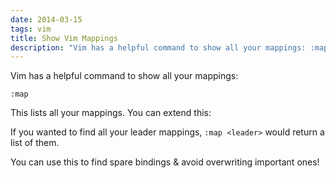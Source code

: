 ```yaml
---
date: 2014-03-15
tags: vim
title: Show Vim Mappings
description: "Vim has a helpful command to show all your mappings: :map"
---
```


Vim has a helpful command to show all your mappings:

`:map`

This lists all your mappings. You can extend this:

If you wanted to find all your leader mappings,
`:map <leader>`
would return a list of them.

You can use this to find spare bindings & avoid overwriting important ones!
